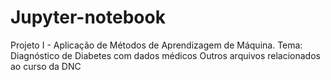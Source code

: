 # Jupyter-notebook
Projeto I - Aplicação de Métodos de Aprendizagem de Máquina. Tema: Diagnóstico de Diabetes com dados médicos
Outros arquivos relacionados ao curso da DNC
